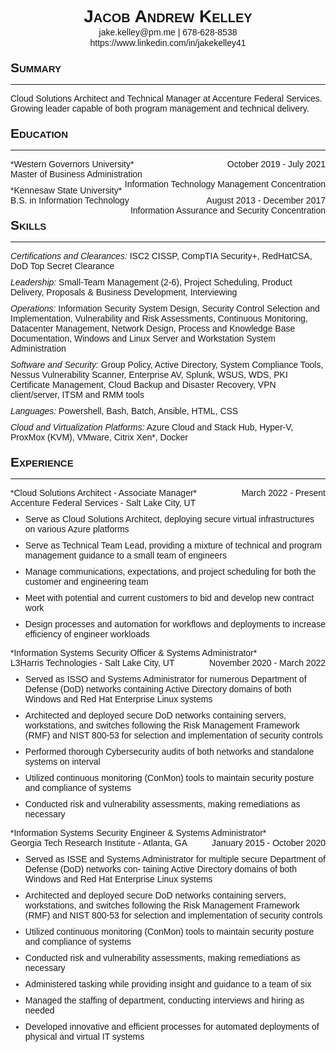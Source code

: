 <!---Global Style--->
<style>
    html * {
        font-family: Helvetica;
        }
    h1 {
        text-align: center;
        margin-bottom: 0;
        font-variant: small-caps;
        }
    h2 {
        margin-top: 20px;
        margin-bottom: 0;
        font-variant: small-caps;
        }
    span {
        float: right;
        font-size: 14px;
    }
    p {
        margin-top: 1px;
        margin-bottom: 10px;
        font-size: 14px;
    }
    p.center {
        margin-top: 1px;
        margin-bottom: 0;
        text-align: center;
    }
    ul {
        margin-top: 0;
    }
</style>

<!---Start Resume--->
# Jacob Andrew Kelley
<p class="center">jake.kelley@pm.me | 678-628-8538</p>
<p class="center">https://www.linkedin.com/in/jakekelley41</p>

## Summary

---

Cloud Solutions Architect and Technical Manager at Accenture Federal Services. Growing leader capable of both program management and technical delivery.

## Education

---

<p>
*Western Governors University* <span> October 2019 - July 2021</span>
<br>
Master of Business Administration<span>Information Technology Management Concentration</span>
</p>

<p>
*Kennesaw State University* <span> August 2013 - December 2017</span>
<br>
B.S. in Information Technology<span>Information Assurance and Security Concentration</span>
</p>

## Skills

---

*Certifications and Clearances:* ISC2 CISSP, CompTIA Security+, RedHatCSA, DoD Top Secret Clearance

*Leadership:* Small-Team Management (2-6), Project Scheduling, Product Delivery, Proposals & Business Development, Interviewing

*Operations:* Information Security System Design, Security Control Selection and Implementation, Vulnerability
and Risk Assessments, Continuous Monitoring, Datacenter Management, Network Design, Process and Knowledge Base Documentation, Windows and Linux Server and Workstation System Administration

*Software and Security:* Group Policy, Active Directory, System Compliance Tools, Nessus Vulnerability Scanner, Enterprise AV, Splunk, WSUS, WDS, PKI Certificate Management, Cloud Backup and Disaster Recovery, VPN client/server, ITSM and RMM tools

*Languages:* Powershell, Bash, Batch, Ansible, HTML, CSS

*Cloud and Virtualization Platforms:* Azure Cloud and Stack Hub, Hyper-V, ProxMox (KVM), VMware, Citrix Xen*, Docker

## Experience

---

<p>
*Cloud Solutions Architect - Associate Manager* <span> March 2022 - Present </span>
<br>
Accenture Federal Services - Salt Lake City, UT
<br>

- Serve as Cloud Solutions Architect, deploying secure virtual infrastructures on various Azure platforms

- Serve as Technical Team Lead, providing a mixture of technical and program management guidance to a small team of engineers

- Manage communications, expectations, and project scheduling for both the customer and engineering team

- Meet with potential and current customers to bid and develop new contract work

- Design processes and automation for workflows and deployments to increase efficiency of engineer workloads
</p>

<p>
*Information Systems Security Officer & Systems Administrator* <span> November 2020 - March 2022 </span>
<br>
L3Harris Technologies - Salt Lake City, UT
<br>

- Served as ISSO and Systems Administrator for numerous Department of Defense (DoD) networks
containing Active Directory domains of both Windows and Red Hat Enterprise Linux systems

- Architected and deployed secure DoD networks containing servers, workstations, and switches following the Risk
Management Framework (RMF) and NIST 800-53 for selection and implementation of security controls

- Performed thorough Cybersecurity audits of both networks and standalone systems on interval

- Utilized continuous monitoring (ConMon) tools to maintain security posture and compliance of systems

- Conducted risk and vulnerability assessments, making remediations as necessary
</p>

<p>
*Information Systems Security Engineer & Systems Administrator* <span> January 2015 - October 2020 </span>
<br>
Georgia Tech Research Institute - Atlanta, GA
<br>

- Served as ISSE and Systems Administrator for multiple secure Department of Defense (DoD) networks con-
taining Active Directory domains of both Windows and Red Hat Enterprise Linux systems

- Architected and deployed secure DoD networks containing servers, workstations, and switches following the
Risk Management Framework (RMF) and NIST 800-53 for selection and implementation of security controls

- Utilized continuous monitoring (ConMon) tools to maintain security posture and compliance of systems

- Conducted risk and vulnerability assessments, making remediations as necessary

- Administered tasking while providing insight and guidance to a team of six

- Managed the staffing of department, conducting interviews and hiring as needed

- Developed innovative and efficient processes for automated deployments of physical and virtual IT systems

</p>
<!---END RESUME--->